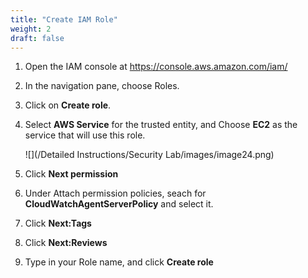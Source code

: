```yaml
---
title: "Create IAM Role"
weight: 2
draft: false
---
```


1. Open the IAM console at https://console.aws.amazon.com/iam/

2. In the navigation pane, choose Roles.

3. Click on **Create role**.

4. Select **AWS Service** for the trusted entity, and Choose **EC2** as the service that will use this role.

	![](/Detailed Instructions/Security Lab/images/image24.png) 

5. Click **Next permission** 

6. Under Attach permission policies, seach for **CloudWatchAgentServerPolicy** and select it.

7. Click **Next:Tags**

8. Click **Next:Reviews**

9. Type in your Role name, and click **Create role**

